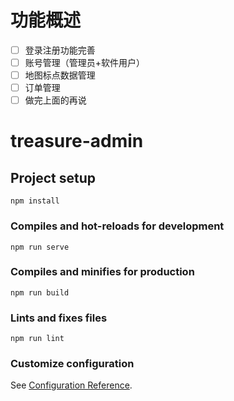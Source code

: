# 功能概述

- [ ] 登录注册功能完善
- [ ] 账号管理（管理员+软件用户）
- [ ] 地图标点数据管理
- [ ] 订单管理
- [ ] 做完上面的再说

# treasure-admin

## Project setup
```
npm install
```

### Compiles and hot-reloads for development
```
npm run serve
```

### Compiles and minifies for production
```
npm run build
```

### Lints and fixes files
```
npm run lint
```

### Customize configuration
See [Configuration Reference](https://cli.vuejs.org/config/).
